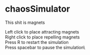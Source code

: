 # chaosSimulator
This shit is magnets

Left click to place attracting magnets\
Right click to place repelling magnets\
Press R to restart the simulation\
Press spacebar to pause the simulation\
